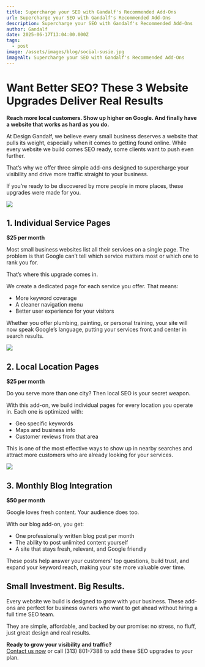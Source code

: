 ```yaml
---
title: Supercharge your SEO with Gandalf's Recommended Add-Ons
url: Supercharge your SEO with Gandalf's Recommended Add-Ons
description: Supercharge your SEO with Gandalf's Recommended Add-Ons
author: Gandalf
date: 2025-06-17T13:04:00.000Z
tags:
  - post
image: /assets/images/blog/social-susie.jpg
imageAlt: Supercharge your SEO with Gandalf's Recommended Add-Ons
---
```

# Want Better SEO? These 3 Website Upgrades Deliver Real Results

**Reach more local customers. Show up higher on Google. And finally have a website that works as hard as you do.**

At Design Gandalf, we believe every small business deserves a website that pulls its weight, especially when it comes to getting found online. While every website we build comes SEO ready, some clients want to push even further.

That’s why we offer three simple add-ons designed to supercharge your visibility and drive more traffic straight to your business.

If you’re ready to be discovered by more people in more places, these upgrades were made for you.

![](/assets/images/blog/2.jpg)



## 1. Individual Service Pages

**$25 per month**

Most small business websites list all their services on a single page. The problem is that Google can’t tell which service matters most or which one to rank you for.

That’s where this upgrade comes in.

We create a dedicated page for each service you offer. That means:

* More keyword coverage  
* A cleaner navigation menu  
* Better user experience for your visitors  

Whether you offer plumbing, painting, or personal training, your site will now speak Google’s language, putting your services front and center in search results.

![](/assets/images/blog/3.jpg)

## 2. Local Location Pages

**$25 per month**

Do you serve more than one city? Then local SEO is your secret weapon.

With this add-on, we build individual pages for every location you operate in. Each one is optimized with:

* Geo specific keywords  
* Maps and business info  
* Customer reviews from that area  

This is one of the most effective ways to show up in nearby searches and attract more customers who are already looking for your services.





![](/assets/images/blog/4.jpg)

## 3. Monthly Blog Integration

**$50 per month**

Google loves fresh content. Your audience does too.

With our blog add-on, you get:

* One professionally written blog post per month  
* The ability to post unlimited content yourself  
* A site that stays fresh, relevant, and Google friendly  

These posts help answer your customers' top questions, build trust, and expand your keyword reach, making your site more valuable over time.

## Small Investment. Big Results.

Every website we build is designed to grow with your business. These add-ons are perfect for business owners who want to get ahead without hiring a full time SEO team.

They are simple, affordable, and backed by our promise: no stress, no fluff, just great design and real results.

**Ready to grow your visibility and traffic?**\
[Contact us now](#) or call (313) 801-7388 to add these SEO upgrades to your plan.
